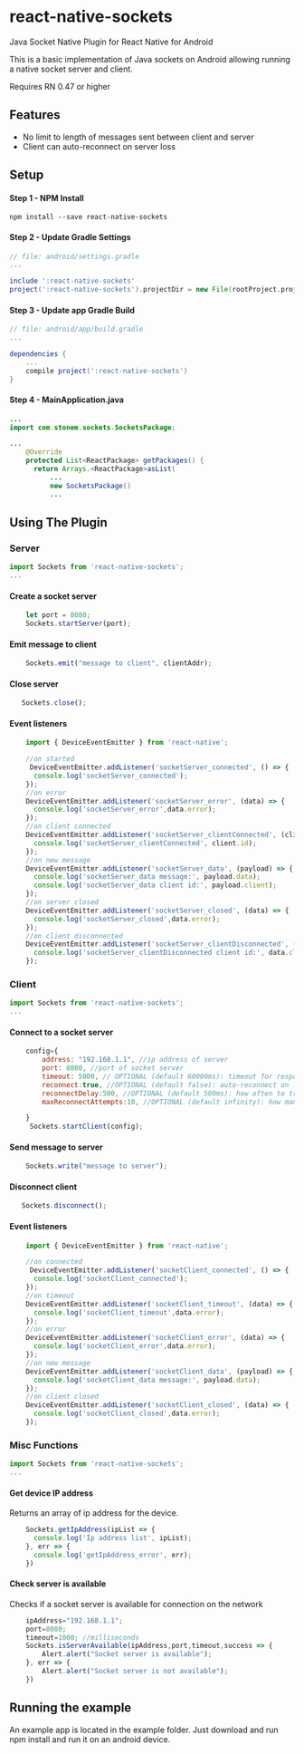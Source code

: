 # react-native-sockets
Java Socket Native Plugin for React Native for Android

This is a basic implementation of Java sockets on Android allowing running a native socket server and client.

Requires RN 0.47 or higher


## Features
* No limit to length of messages sent between client and server
* Client can auto-reconnect on server loss

## Setup
#### Step 1 - NPM Install

```shell
npm install --save react-native-sockets
```
#### Step 2 - Update Gradle Settings

```gradle
// file: android/settings.gradle
...

include ':react-native-sockets'
project(':react-native-sockets').projectDir = new File(rootProject.projectDir, '../node_modules/react-native-sockets/android')
```

#### Step 3 - Update app Gradle Build

```gradle
// file: android/app/build.gradle
...

dependencies {
    ...
    compile project(':react-native-sockets')
}
```

#### Step 4 - MainApplication.java

```java
...
import com.stonem.sockets.SocketsPackage;

...
    @Override
    protected List<ReactPackage> getPackages() {
      return Arrays.<ReactPackage>asList(
          ...
          new SocketsPackage()
          ...
```


## Using The Plugin

### Server

```js
import Sockets from 'react-native-sockets';
...
```
#### Create a socket server
```js
    let port = 8080;
    Sockets.startServer(port);
```

#### Emit message to client
```js
    Sockets.emit("message to client", clientAddr);
```

#### Close server
```js
   Sockets.close();
```

#### Event listeners
```js
    import { DeviceEventEmitter } from 'react-native';

    //on started
     DeviceEventEmitter.addListener('socketServer_connected', () => {
      console.log('socketServer_connected');
    });
    //on error
    DeviceEventEmitter.addListener('socketServer_error', (data) => {
      console.log('socketServer_error',data.error);
    });
    //on client connected
    DeviceEventEmitter.addListener('socketServer_clientConnected', (client) => {
      console.log('socketServer_clientConnected', client.id);
    });
    //on new message
    DeviceEventEmitter.addListener('socketServer_data', (payload) => {
      console.log('socketServer_data message:', payload.data);
      console.log('socketServer_data client id:', payload.client);
    });
    //on server closed
    DeviceEventEmitter.addListener('socketServer_closed', (data) => {
      console.log('socketServer_closed',data.error);
    });
    //on client disconnected
    DeviceEventEmitter.addListener('socketServer_clientDisconnected', (data) => {
      console.log('socketServer_clientDisconnected client id:', data.client);
    });
```

### Client

```js
import Sockets from 'react-native-sockets';
...
```
#### Connect to a socket server
```js
    config={
        address: "192.168.1.1", //ip address of server
        port: 8080, //port of socket server
        timeout: 5000, // OPTIONAL (default 60000ms): timeout for response
        reconnect:true, //OPTIONAL (default false): auto-reconnect on lost server
        reconnectDelay:500, //OPTIONAL (default 500ms): how often to try to auto-reconnect
        maxReconnectAttempts:10, //OPTIONAL (default infinity): how many time to attemp to auto-reconnect

    }
     Sockets.startClient(config);
```

#### Send message to server
```js
    Sockets.write("message to server");
```

#### Disconnect client
```js
   Sockets.disconnect();
```

#### Event listeners
```js
    import { DeviceEventEmitter } from 'react-native';

    //on connected
     DeviceEventEmitter.addListener('socketClient_connected', () => {
      console.log('socketClient_connected');
    });
    //on timeout
    DeviceEventEmitter.addListener('socketClient_timeout', (data) => {
      console.log('socketClient_timeout',data.error);
    });
    //on error
    DeviceEventEmitter.addListener('socketClient_error', (data) => {
      console.log('socketClient_error',data.error);
    });
    //on new message
    DeviceEventEmitter.addListener('socketClient_data', (payload) => {
      console.log('socketClient_data message:', payload.data);
    });
    //on client closed
    DeviceEventEmitter.addListener('socketClient_closed', (data) => {
      console.log('socketClient_closed',data.error);
    });
```


### Misc Functions

```js
import Sockets from 'react-native-sockets';
...
```
#### Get device IP address
Returns an array of ip address for the device.
```js
    Sockets.getIpAddress(ipList => {
      console.log('Ip address list', ipList);  
    }, err => {
      console.log('getIpAddress_error', err);
    })
```

#### Check server is available
Checks if a socket server is available for connection on the network
```js
    ipAddress="192.168.1.1";
    port=8080;
    timeout=1000; //milliseconds
    Sockets.isServerAvailable(ipAddress,port,timeout,success => {
        Alert.alert("Socket server is available");
    }, err => {
        Alert.alert("Socket server is not available");
    })
```

## Running the example
An example app is located in the example folder. Just download and run npm install and run it on an android device.
